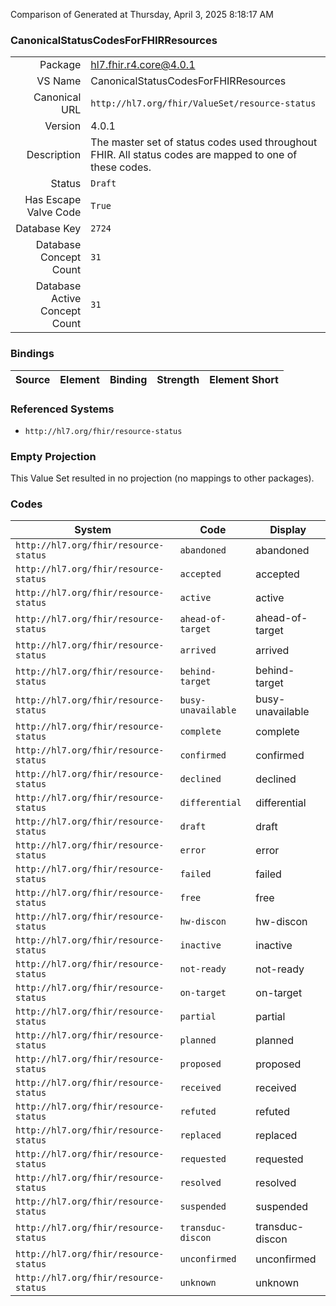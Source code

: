 Comparison of 
Generated at Thursday, April 3, 2025 8:18:17 AM

### CanonicalStatusCodesForFHIRResources

|      |     |
| ---: | --- |
| Package | hl7.fhir.r4.core@4.0.1 |
| VS Name | CanonicalStatusCodesForFHIRResources |
| Canonical URL | `http://hl7.org/fhir/ValueSet/resource-status` |
| Version | 4.0.1 |
| Description | The master set of status codes used throughout FHIR. All status codes are mapped to one of these codes. |
| Status | `Draft` |
| Has Escape Valve Code | `True` |
| Database Key | `2724` |
| Database Concept Count | `31` |
| Database Active Concept Count | `31` |
### Bindings

| Source | Element | Binding | Strength | Element Short |
| ------ | ------- | ------- | -------- | ------------- |

### Referenced Systems

* `http://hl7.org/fhir/resource-status`
### Empty Projection

This Value Set resulted in no projection (no mappings to other packages).

### Codes

| System | Code | Display |
| ------ | ---- | ------- |
| `http://hl7.org/fhir/resource-status` | `abandoned` | abandoned |
| `http://hl7.org/fhir/resource-status` | `accepted` | accepted |
| `http://hl7.org/fhir/resource-status` | `active` | active |
| `http://hl7.org/fhir/resource-status` | `ahead-of-target` | ahead-of-target |
| `http://hl7.org/fhir/resource-status` | `arrived` | arrived |
| `http://hl7.org/fhir/resource-status` | `behind-target` | behind-target |
| `http://hl7.org/fhir/resource-status` | `busy-unavailable` | busy-unavailable |
| `http://hl7.org/fhir/resource-status` | `complete` | complete |
| `http://hl7.org/fhir/resource-status` | `confirmed` | confirmed |
| `http://hl7.org/fhir/resource-status` | `declined` | declined |
| `http://hl7.org/fhir/resource-status` | `differential` | differential |
| `http://hl7.org/fhir/resource-status` | `draft` | draft |
| `http://hl7.org/fhir/resource-status` | `error` | error |
| `http://hl7.org/fhir/resource-status` | `failed` | failed |
| `http://hl7.org/fhir/resource-status` | `free` | free |
| `http://hl7.org/fhir/resource-status` | `hw-discon` | hw-discon |
| `http://hl7.org/fhir/resource-status` | `inactive` | inactive |
| `http://hl7.org/fhir/resource-status` | `not-ready` | not-ready |
| `http://hl7.org/fhir/resource-status` | `on-target` | on-target |
| `http://hl7.org/fhir/resource-status` | `partial` | partial |
| `http://hl7.org/fhir/resource-status` | `planned` | planned |
| `http://hl7.org/fhir/resource-status` | `proposed` | proposed |
| `http://hl7.org/fhir/resource-status` | `received` | received |
| `http://hl7.org/fhir/resource-status` | `refuted` | refuted |
| `http://hl7.org/fhir/resource-status` | `replaced` | replaced |
| `http://hl7.org/fhir/resource-status` | `requested` | requested |
| `http://hl7.org/fhir/resource-status` | `resolved` | resolved |
| `http://hl7.org/fhir/resource-status` | `suspended` | suspended |
| `http://hl7.org/fhir/resource-status` | `transduc-discon` | transduc-discon |
| `http://hl7.org/fhir/resource-status` | `unconfirmed` | unconfirmed |
| `http://hl7.org/fhir/resource-status` | `unknown` | unknown |
